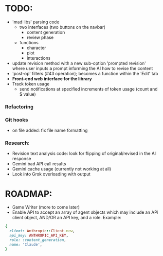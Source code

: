 # TODO:
- 'mad libs' parsing code
  - two interfaces (two buttons on the navbar)
    - content generation
    - review phase
  - functions
    - character
    - plot
    - interactions
- update revision method with a new sub-option 'prompted revision' where user inputs a prompt informing the AI how to revise the content
- 'post-op' filters (#43 operation); becomes a function within the 'Edit' tab
- **Front-end web interface for the library**
- Track token usage
  - send notifications at specified increments of token usage (count and $ value)

### Refactoring

### Git hooks
- on file added: fix file name formatting

### Research:
- Revision text analysis code: look for flipping of original/revised in the AI response
- Gemini bad API call results
- Gemini cache usage (currently not working at all)
- Look into Grok overloading with output

# ROADMAP:
- Game Writer (more to come later)
- Enable API to accept an array of agent objects which may include an API client object, AND/OR an API key, and a role. Example:

```ruby
{
  client: Anthropic::Client.new,
  api_key: ANTHROPIC_API_KEY,
  role: :content_generation,
  name: 'Claude',
}
```